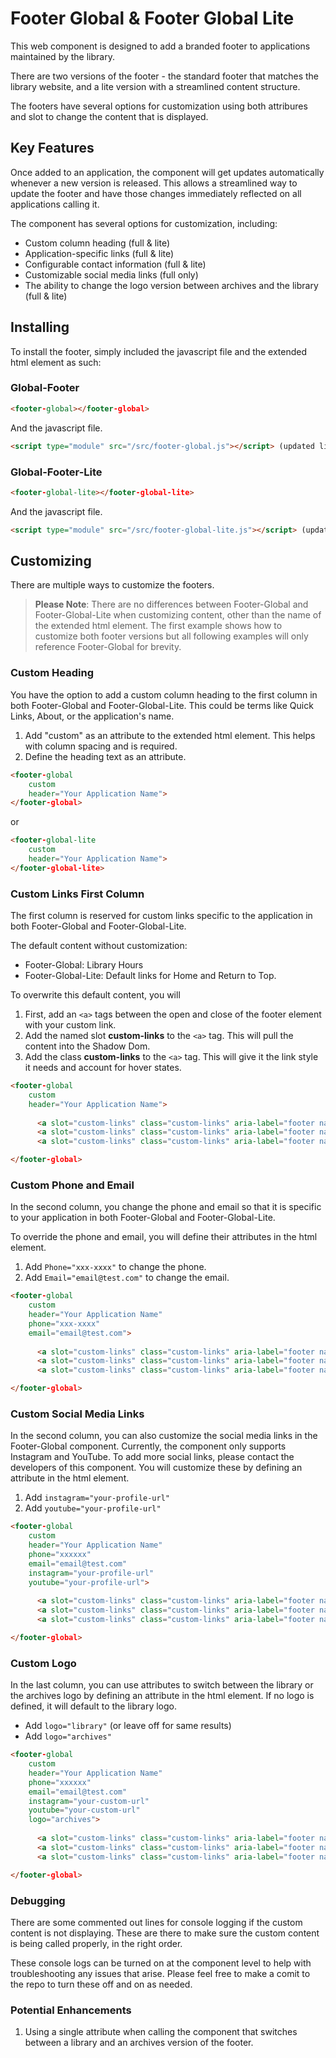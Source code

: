 # Footer Global & Footer Global Lite

This web component is designed to add a branded footer to applications maintained by the library. 

There are two versions of the footer - the standard footer that matches the library website, and a lite version with a streamlined content structure. 

The footers have several options for customization using both attribures and slot to change the content that is displayed.

## Key Features

Once added to an application, the component will get updates automatically whenever a new version is released. This allows a streamlined way to update the footer and have those changes immediately reflected on all applications calling it.

The component has several options for customization, including:

- Custom column heading (full & lite)
- Application-specific links (full & lite)
- Configurable contact information (full & lite)
- Customizable social media links (full only)
- The ability to change the logo version between archives and the library (full & lite)

## Installing

To install the footer, simply included the javascript file and the extended html element as such:

### Global-Footer

```html
<footer-global></footer-global>
```
 
 And the javascript file.

```html
<script type="module" src="/src/footer-global.js"></script> (updated link coming soon)
```
### Global-Footer-Lite

```html
<footer-global-lite></footer-global-lite>
```
 
 And the javascript file.

```html
<script type="module" src="/src/footer-global-lite.js"></script> (updated link coming soon)
```

## Customizing

There are multiple ways to customize the footers. 

> **Please Note**: There are no differences between Footer-Global and Footer-Global-Lite when customizing content, other than the name of the extended html element. The first example shows how to customize both footer versions but all following examples will only reference Footer-Global for brevity.

### Custom Heading

You have the option to add a custom column heading to the first column in both Footer-Global and Footer-Global-Lite. This could be terms like Quick Links, About, or the application's name. 

1) Add "custom" as an attribute to the extended html element. This helps with column spacing and is required.
2) Define the heading text as an attribute.

```html
<footer-global
    custom
    header="Your Application Name">
</footer-global>
```

or

```html
<footer-global-lite
    custom
    header="Your Application Name">
</footer-global-lite>
```

### Custom Links First Column

The first column is reserved for custom links specific to the application in both Footer-Global and Footer-Global-Lite. 

The default content without customization:
- Footer-Global: Library Hours
- Footer-Global-Lite: Default links for Home and Return to Top.

To overwrite this default content, you will

1) First, add an ```<a>``` tags between the open and close of the footer element with your custom link.
2) Add the named slot **custom-links** to the ```<a>``` tag. This will pull the content into the Shadow Dom.
3) Add the class **custom-links** to the ```<a>``` tag. This will give it the link style it needs and account for hover states.


```html
<footer-global
    custom
    header="Your Application Name"> 
    
      <a slot="custom-links" class="custom-links" aria-label="footer navigation" href="#">Custom Link 1</a>
      <a slot="custom-links" class="custom-links" aria-label="footer navigation" href="#">Custom Link 2</a>
      <a slot="custom-links" class="custom-links" aria-label="footer navigation" href="#">Custom Link 3</a> 

</footer-global>
```

### Custom Phone and Email 

In the second column, you change the phone and email so that it is specific to your application in both Footer-Global and Footer-Global-Lite. 

To override the phone and email, you will define their attributes in the html element.

1) Add ```Phone="xxx-xxxx"``` to change the phone.
2) Add ```Email="email@test.com"``` to change the email.

```html
<footer-global
    custom
    header="Your Application Name"
    phone="xxx-xxxx"
    email="email@test.com"> 
    
      <a slot="custom-links" class="custom-links" aria-label="footer navigation" href="#">Custom Link 1</a>
      <a slot="custom-links" class="custom-links" aria-label="footer navigation" href="#">Custom Link 2</a>
      <a slot="custom-links" class="custom-links" aria-label="footer navigation" href="#">Custom Link 3</a> 

</footer-global>
```

### Custom Social Media Links 

In the second column, you can also customize the social media links in the Footer-Global component. Currently, the component only supports Instagram and YouTube. To add more social links, please contact the developers of this component. You will customize these by defining an attribute in the html element. 

1) Add ```instagram="your-profile-url"```
2) Add ```youtube="your-profile-url"```

```html
<footer-global
    custom
    header="Your Application Name"
    phone="xxxxxx"
    email="email@test.com"
    instagram="your-profile-url"
    youtube="your-profile-url"> 
    
      <a slot="custom-links" class="custom-links" aria-label="footer navigation" href="#">Custom Link 1</a>
      <a slot="custom-links" class="custom-links" aria-label="footer navigation" href="#">Custom Link 2</a>
      <a slot="custom-links" class="custom-links" aria-label="footer navigation" href="#">Custom Link 3</a> 

</footer-global>
```

### Custom Logo

In the last column, you can use attributes to switch between the library or the archives logo by defining an attribute in the html element. If no logo is defined, it will default to the library logo. 

- Add ```logo="library"``` (or leave off for same results)
- Add ```logo="archives"```

```html
<footer-global
    custom
    header="Your Application Name"
    phone="xxxxxx"
    email="email@test.com"
    instagram="your-custom-url"
    youtube="your-custom-url"
    logo="archives"> 
    
      <a slot="custom-links" class="custom-links" aria-label="footer navigation" href="#">Custom Link 1</a>
      <a slot="custom-links" class="custom-links" aria-label="footer navigation" href="#">Custom Link 2</a>
      <a slot="custom-links" class="custom-links" aria-label="footer navigation" href="#">Custom Link 3</a> 

</footer-global>
```

### Debugging

There are some commented out lines for console logging if the custom content is not displaying. These are there to make sure the custom content is being called properly, in the right order. 

These console logs can be turned on at the component level to help with troubleshooting any issues that arise. Please feel free to make a comit to the repo to turn these off and on as needed. 

### Potential Enhancements

1) Using a single attribute when calling the component that switches between a library and an archives version of the footer. 




